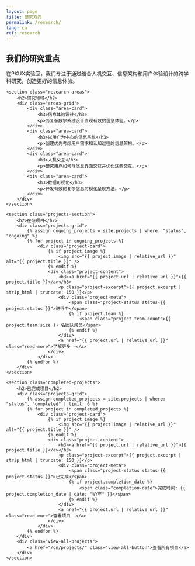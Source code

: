 ```yaml
---
layout: page
title: 研究方向
permalink: /research/
lang: cn
ref: research
---
```


<div class="research-overview">
    <section class="research-intro">
        <h2>我们的研究重点</h2>
        <p>在PKUX实验室，我们专注于通过结合人机交互、信息架构和用户体验设计的跨学科研究，创造更好的信息体验。</p>
    </section>

    <section class="research-areas">
        <h2>研究领域</h2>
        <div class="areas-grid">
            <div class="area-card">
                <h3>信息体验设计</h3>
                <p>为复杂数字系统设计直观有效的信息体验。</p>
            </div>
            <div class="area-card">
                <h3>以用户为中心的信息系统</h3>
                <p>创建优先考虑用户需求和认知过程的信息架构。</p>
            </div>
            <div class="area-card">
                <h3>人机交互</h3>
                <p>研究用户如何与信息界面交互并优化这些交互。</p>
            </div>
            <div class="area-card">
                <h3>数据可视化</h3>
                <p>开发有效的复杂信息可视化呈现方法。</p>
            </div>
        </div>
    </section>

    <section class="projects-section">
        <h2>在研项目</h2>
        <div class="projects-grid">
            {% assign ongoing_projects = site.projects | where: "status", "ongoing" %}
            {% for project in ongoing_projects %}
                <div class="project-card">
                    {% if project.image %}
                        <img src="{{ project.image | relative_url }}" alt="{{ project.title }}" />
                    {% endif %}
                    <div class="project-content">
                        <h3><a href="{{ project.url | relative_url }}">{{ project.title }}</a></h3>
                        <p class="project-excerpt">{{ project.excerpt | strip_html | truncate: 150 }}</p>
                        <div class="project-meta">
                            <span class="project-status status-{{ project.status }}">进行中</span>
                            {% if project.team %}
                                <span class="project-team-count">{{ project.team.size }} 名团队成员</span>
                            {% endif %}
                        </div>
                        <a href="{{ project.url | relative_url }}" class="read-more">了解更多 →</a>
                    </div>
                </div>
            {% endfor %}
        </div>
    </section>

    <section class="completed-projects">
        <h2>已完成项目</h2>
        <div class="projects-grid">
            {% assign completed_projects = site.projects | where: "status", "completed" | limit: 6 %}
            {% for project in completed_projects %}
                <div class="project-card">
                    {% if project.image %}
                        <img src="{{ project.image | relative_url }}" alt="{{ project.title }}" />
                    {% endif %}
                    <div class="project-content">
                        <h3><a href="{{ project.url | relative_url }}">{{ project.title }}</a></h3>
                        <p class="project-excerpt">{{ project.excerpt | strip_html | truncate: 150 }}</p>
                        <div class="project-meta">
                            <span class="project-status status-{{ project.status }}">已完成</span>
                            {% if project.completion_date %}
                                <span class="completion-date">完成时间: {{ project.completion_date | date: "%Y年" }}</span>
                            {% endif %}
                        </div>
                        <a href="{{ project.url | relative_url }}" class="read-more">查看项目 →</a>
                    </div>
                </div>
            {% endfor %}
        </div>
        <div class="view-all-projects">
            <a href="/cn/projects/" class="view-all-button">查看所有项目</a>
        </div>
    </section>
</div>